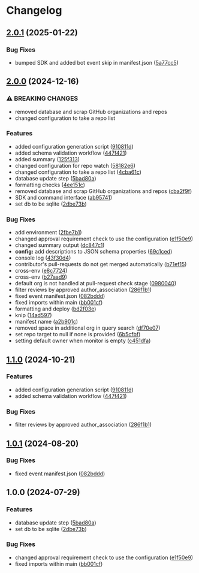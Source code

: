# Changelog

## [2.0.1](https://github.com/ubiquity-os-marketplace/daemon-merging/compare/v2.0.0...v2.0.1) (2025-01-22)


### Bug Fixes

* bumped SDK and added bot event skip in manifest.json ([5a77cc5](https://github.com/ubiquity-os-marketplace/daemon-merging/commit/5a77cc53c61062a83bf979b05c2b71d05e5ffba4))

## [2.0.0](https://github.com/ubiquity-os-marketplace/daemon-merging/compare/v1.2.0...v2.0.0) (2024-12-16)


### ⚠ BREAKING CHANGES

* removed database and scrap GitHub organizations and repos
* changed configuration to take a repo list

### Features

* added configuration generation script ([910811d](https://github.com/ubiquity-os-marketplace/daemon-merging/commit/910811df63ae916b2539eb016f87ed5694f57a27))
* added schema validation workflow ([447f421](https://github.com/ubiquity-os-marketplace/daemon-merging/commit/447f4215c8fffeb07e86f6c025f649ec1feb30e0))
* added summary ([125f313](https://github.com/ubiquity-os-marketplace/daemon-merging/commit/125f31304bf94a1928f05490d48e5fb1dc0bf66e))
* changed configuration for repo watch ([58182e6](https://github.com/ubiquity-os-marketplace/daemon-merging/commit/58182e6b27fe286f29e63683855ee632c088dca9))
* changed configuration to take a repo list ([4cba61c](https://github.com/ubiquity-os-marketplace/daemon-merging/commit/4cba61c4351f4d61d1c7daf6cdb37b8594f42428))
* database update step ([5bad80a](https://github.com/ubiquity-os-marketplace/daemon-merging/commit/5bad80a8049890dcf16a5661caadfdacc89fdf2b))
* formatting checks ([4ee151c](https://github.com/ubiquity-os-marketplace/daemon-merging/commit/4ee151ca05e8c6af064b90aaacaf5785b68600df))
* removed database and scrap GitHub organizations and repos ([cba2f9f](https://github.com/ubiquity-os-marketplace/daemon-merging/commit/cba2f9f575551e7191b09b36207d771e6b2100ca))
* SDK and command interface ([ab95741](https://github.com/ubiquity-os-marketplace/daemon-merging/commit/ab95741fbce345e71e801eeadfabedf3a0a222ec))
* set db to be sqlite ([2dbe73b](https://github.com/ubiquity-os-marketplace/daemon-merging/commit/2dbe73be10f9ae436050f6b3626890db847c166c))


### Bug Fixes

* add environment ([2fbe7b1](https://github.com/ubiquity-os-marketplace/daemon-merging/commit/2fbe7b1aec710cc17239b6137bbc8e62e49655e6))
* changed approval requirement check to use the configuration ([e1f50e9](https://github.com/ubiquity-os-marketplace/daemon-merging/commit/e1f50e95576f81ce01196bbdc0890b0617bf23df))
* changed summary output ([dc847c1](https://github.com/ubiquity-os-marketplace/daemon-merging/commit/dc847c1699c40f3f44a7b8482435d5fd9e838844))
* **config:** add descriptions to JSON schema properties ([69c1ced](https://github.com/ubiquity-os-marketplace/daemon-merging/commit/69c1cedb036442a86ebf774ec7e6b865c3728186))
* console log ([43f30d4](https://github.com/ubiquity-os-marketplace/daemon-merging/commit/43f30d4de3bdc2c0e0ab571936faa3cca260a0c7))
* contributor's pull-requests do not get merged automatically ([b71ef15](https://github.com/ubiquity-os-marketplace/daemon-merging/commit/b71ef15eb2fff662f83bf264b052d7f300bd6c46))
* cross-env ([e8c7724](https://github.com/ubiquity-os-marketplace/daemon-merging/commit/e8c7724b23bc2763f1f8bbb5b9aa91cf1bfd5078))
* cross-env ([b27aad9](https://github.com/ubiquity-os-marketplace/daemon-merging/commit/b27aad93fd6f4f55287f7247c9fee68524c10d6e))
* default org is not handled at pull-request check stage ([0980040](https://github.com/ubiquity-os-marketplace/daemon-merging/commit/09800408ff6c07e50e001ebf8b5f45988a6cc0eb))
* filter reviews by approved author_association ([286f1b1](https://github.com/ubiquity-os-marketplace/daemon-merging/commit/286f1b1fcc7da02a50f6c0caf1854870eee0f36d))
* fixed event manifest.json ([082bddd](https://github.com/ubiquity-os-marketplace/daemon-merging/commit/082bddd7a8f3278d343c102b1fcdd7269ce5a91d))
* fixed imports within main ([bb001cf](https://github.com/ubiquity-os-marketplace/daemon-merging/commit/bb001cf3204593a79b2d214941940a9a44675c00))
* formatting and deploy ([bd2f03e](https://github.com/ubiquity-os-marketplace/daemon-merging/commit/bd2f03e829444555800b3c26c6708ef22e569db2))
* knip ([14ad597](https://github.com/ubiquity-os-marketplace/daemon-merging/commit/14ad597fbe8444a640d7472bd2f0a4be94cff10c))
* manifest name ([a2b901c](https://github.com/ubiquity-os-marketplace/daemon-merging/commit/a2b901c5fa6da976bc117f36406b212e827fe91b))
* removed space in additional org in query search ([df70e07](https://github.com/ubiquity-os-marketplace/daemon-merging/commit/df70e0794787cda05554a157c3d73999a0df11fc))
* set repo target to null if none is provided ([6b5cfbf](https://github.com/ubiquity-os-marketplace/daemon-merging/commit/6b5cfbfc406ea581c5790b705631ad3bdbbb20a7))
* setting default owner when monitor is empty ([c451dfa](https://github.com/ubiquity-os-marketplace/daemon-merging/commit/c451dfa1a87deb4130262f5c8efbac86ca5eddfb))

## [1.1.0](https://github.com/ubiquity-os-marketplace/daemon-merging/compare/v1.0.1...v1.1.0) (2024-10-21)


### Features

* added configuration generation script ([910811d](https://github.com/ubiquity-os-marketplace/daemon-merging/commit/910811df63ae916b2539eb016f87ed5694f57a27))
* added schema validation workflow ([447f421](https://github.com/ubiquity-os-marketplace/daemon-merging/commit/447f4215c8fffeb07e86f6c025f649ec1feb30e0))


### Bug Fixes

* filter reviews by approved author_association ([286f1b1](https://github.com/ubiquity-os-marketplace/daemon-merging/commit/286f1b1fcc7da02a50f6c0caf1854870eee0f36d))

## [1.0.1](https://github.com/ubiquibot/automated-merging/compare/v1.0.0...v1.0.1) (2024-08-20)


### Bug Fixes

* fixed event manifest.json ([082bddd](https://github.com/ubiquibot/automated-merging/commit/082bddd7a8f3278d343c102b1fcdd7269ce5a91d))

## 1.0.0 (2024-07-29)

### Features

- database update step ([5bad80a](https://github.com/ubiquibot/automated-merging/commit/5bad80a8049890dcf16a5661caadfdacc89fdf2b))
- set db to be sqlite ([2dbe73b](https://github.com/ubiquibot/automated-merging/commit/2dbe73be10f9ae436050f6b3626890db847c166c))

### Bug Fixes

- changed approval requirement check to use the configuration ([e1f50e9](https://github.com/ubiquibot/automated-merging/commit/e1f50e95576f81ce01196bbdc0890b0617bf23df))
- fixed imports within main ([bb001cf](https://github.com/ubiquibot/automated-merging/commit/bb001cf3204593a79b2d214941940a9a44675c00))
